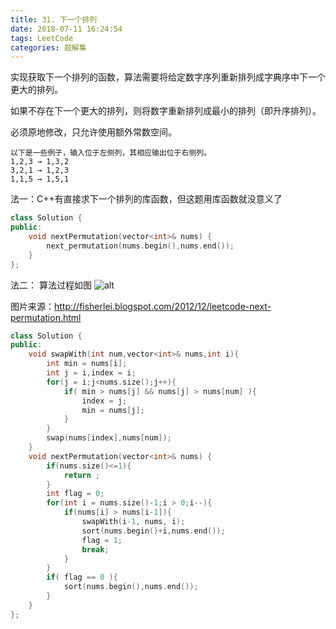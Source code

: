 ```yaml
---
title: 31. 下一个排列
date: 2018-07-11 16:24:54
tags: LeetCode
categories: 题解集
---
```


实现获取下一个排列的函数，算法需要将给定数字序列重新排列成字典序中下一个更大的排列。

如果不存在下一个更大的排列，则将数字重新排列成最小的排列（即升序排列）。

必须原地修改，只允许使用额外常数空间。
```
以下是一些例子，输入位于左侧列，其相应输出位于右侧列。
1,2,3 → 1,3,2
3,2,1 → 1,2,3
1,1,5 → 1,5,1
```

法一：C++有直接求下一个排列的库函数，但这题用库函数就没意义了
```cpp
class Solution {
public:
    void nextPermutation(vector<int>& nums) {
        next_permutation(nums.begin(),nums.end());
    }
};
```
法二：
算法过程如图
![alt](http://4.bp.blogspot.com/-4zN0u5JG0vs/UN0xPEkP5yI/AAAAAAAAG9Q/O48ZfwB1i_c/s640/Picture4.png)

图片来源：http://fisherlei.blogspot.com/2012/12/leetcode-next-permutation.html
```cpp
class Solution {
public:
    void swapWith(int num,vector<int>& nums,int i){
        int min = nums[i];
        int j = i,index = i;
        for(j = i;j<nums.size();j++){
            if( min > nums[j] && nums[j] > nums[num] ){
                index = j;
                min = nums[j];
            }
        }
        swap(nums[index],nums[num]);
    }
    void nextPermutation(vector<int>& nums) {
        if(nums.size()<=1){
            return ;
        }
        int flag = 0;
        for(int i = nums.size()-1;i > 0;i--){
            if(nums[i] > nums[i-1]){
                swapWith(i-1, nums, i);
                sort(nums.begin()+i,nums.end());
                flag = 1;
                break;
            }
        }
        if( flag == 0 ){
            sort(nums.begin(),nums.end());
        }
    }
};
```